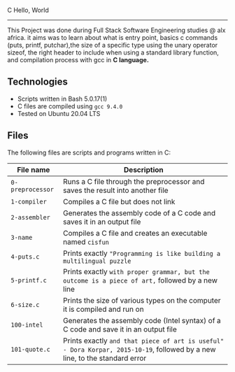 C Hello, World
 			
 -------------------------------
This Project was done during Full Stack Software Engineering studies @ alx africa. it aims was to learn about what is entry point, basics c commands (puts, printf, putchar),the size of a specific type using the unary operator sizeof, the right header to include when using a standard library function, and compilation process with gcc in **C language.**

Technologies
 ---------------------------------
- Scripts written in Bash 5.0.17(1)
- C files are compiled using `gcc 9.4.0`
- Tested on Ubuntu 20.04 LTS

Files
 ---------------------------------
The following files are scripts and programs written in C:

| File name | Description |
| --- | --- |
| `0-preprocessor` |Runs a C file through the preprocessor and saves the result into another file  |
| `1-compiler` |  Compiles a C file but does not link |
| `2-assembler` | Generates the assembly code of a C code and saves it in an output file |
| `3-name` | Compiles a C file and creates an executable named `cisfun` |
| `4-puts.c` | Prints exactly `"Programming is like building a multilingual puzzle` |
| `5-printf.c` | Prints exactly `with proper grammar, but the outcome is a piece of art,` followed by a new line |
| `6-size.c` |  Prints the size of various types on the computer it is compiled and run on |
| `100-intel` | Generates the assembly code (Intel syntax) of a C code and save it in an output file |
| `101-quote.c` | Prints exactly `and that piece of art is useful" - Dora Korpar, 2015-10-19`, followed by a new line, to the standard error |
